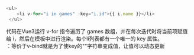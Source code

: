 ```javascript
<ul>
    <li v-for="i in games" :key="i.id">{{ i.name }}</li>
 </ul>
```
代码在Vue3运行
v-for 指令遍历了 games 数组，并在每次迭代时将当前项赋值给 i，然后在模板中进行渲染。每个li列表都有一个唯一的 key 属性。  
：等价于v-bind就是为了使key的""字符串变成值，让值可以动态更新
